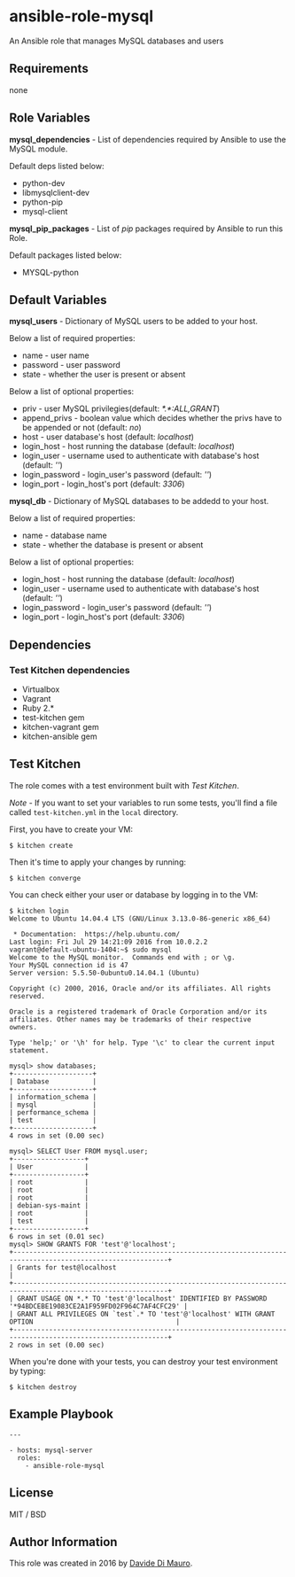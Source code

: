 # ansible-role-mysql

An Ansible role that manages MySQL databases and users

## Requirements

none

## Role Variables

**mysql_dependencies** - List of dependencies required by Ansible to use the MySQL module.

Default deps listed below:

* python-dev
* libmysqlclient-dev
* python-pip
* mysql-client

**mysql_pip_packages** - List of *pip* packages required by Ansible to run this Role.

Default packages listed below:

* MYSQL-python

## Default Variables

**mysql_users** - Dictionary of MySQL users to be added to your host.

Below a list of required properties:

* name - user name
* password - user password
* state - whether the user is present or absent

Below a list of optional properties:

* priv - user MySQL privilegies(default: *\*.\*:ALL,GRANT*)
* append_privs - boolean value which decides whether the privs have to be appended or not (default: *no*)
* host - user database's host (default: *localhost*)
* login_host - host running the database (default: *localhost*)
* login_user - username used to authenticate with database's host (default: *''*)
* login_password - login_user's password (default: *''*)
* login_port - login_host's port (default: *3306*)

**mysql_db** - Dictionary of MySQL databases to be addedd to your host.

Below a list of required properties:

* name - database name
* state - whether the database is present or absent

Below a list of optional properties:

* login_host - host running the database (default: *localhost*)
* login_user - username used to authenticate with database's host (default: *''*)
* login_password - login_user's password (default: *''*)
* login_port - login_host's port (default: *3306*)

## Dependencies

### Test Kitchen dependencies

* Virtualbox
* Vagrant
* Ruby 2.*
* test-kitchen gem
* kitchen-vagrant gem
* kitchen-ansible gem

## Test Kitchen

The role comes with a test environment built with *Test Kitchen*.

*Note* - If you want to set your variables to run some tests, you'll find a file called `test-kitchen.yml` in the `local` directory.

First, you have to create your VM:

```
$ kitchen create
```

Then it's time to apply your changes by running:

```
$ kitchen converge
```

You can check either your user or database by logging in to the VM:

```
$ kitchen login
Welcome to Ubuntu 14.04.4 LTS (GNU/Linux 3.13.0-86-generic x86_64)

 * Documentation:  https://help.ubuntu.com/
Last login: Fri Jul 29 14:21:09 2016 from 10.0.2.2
vagrant@default-ubuntu-1404:~$ sudo mysql
Welcome to the MySQL monitor.  Commands end with ; or \g.
Your MySQL connection id is 47
Server version: 5.5.50-0ubuntu0.14.04.1 (Ubuntu)

Copyright (c) 2000, 2016, Oracle and/or its affiliates. All rights reserved.

Oracle is a registered trademark of Oracle Corporation and/or its
affiliates. Other names may be trademarks of their respective
owners.

Type 'help;' or '\h' for help. Type '\c' to clear the current input statement.

mysql> show databases;
+--------------------+
| Database           |
+--------------------+
| information_schema |
| mysql              |
| performance_schema |
| test               |
+--------------------+
4 rows in set (0.00 sec)

mysql> SELECT User FROM mysql.user;
+------------------+
| User             |
+------------------+
| root             |
| root             |
| root             |
| debian-sys-maint |
| root             |
| test             |
+------------------+
6 rows in set (0.01 sec)
mysql> SHOW GRANTS FOR 'test'@'localhost';
+-------------------------------------------------------------------------------------------------------------+
| Grants for test@localhost                                                                                   |
+-------------------------------------------------------------------------------------------------------------+
| GRANT USAGE ON *.* TO 'test'@'localhost' IDENTIFIED BY PASSWORD '*94BDCEBE19083CE2A1F959FD02F964C7AF4CFC29' |
| GRANT ALL PRIVILEGES ON `test`.* TO 'test'@'localhost' WITH GRANT OPTION                                    |
+-------------------------------------------------------------------------------------------------------------+
2 rows in set (0.00 sec)
```

When you're done with your tests, you can destroy your test environment by typing:

```
$ kitchen destroy
```

## Example Playbook

```
---

- hosts: mysql-server
  roles:
    - ansible-role-mysql
```

## License

MIT / BSD    

## Author Information

This role was created in 2016 by [Davide Di Mauro](github.com/davidedimauro88).
